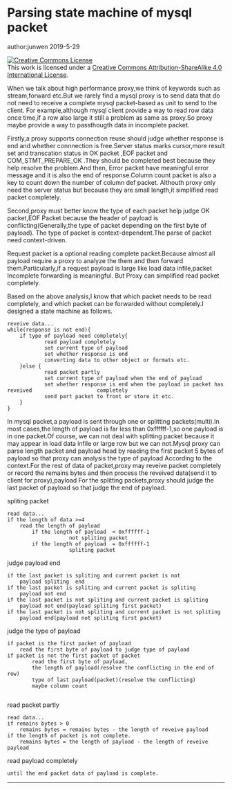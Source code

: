 

# Parsing state machine of mysql packet 

author:junwen 2019-5-29

<a rel="license" href="http://creativecommons.org/licenses/by-sa/4.0/"><img alt="Creative Commons License" style="border-width:0" src="https://i.creativecommons.org/l/by-sa/4.0/88x31.png" /></a><br />This work is licensed under a <a rel="license" href="http://creativecommons.org/licenses/by-sa/4.0/">Creative Commons Attribution-ShareAlike 4.0 International License</a>.

When we talk about high performance proxy,we think of  keywords such as stream,forward etc.But we rarely find a mysql proxy is to send data that do not need to receive a complete mysql packet-based as unit to send to the client. For example,although mysql  client provide a way to read row data once time,if a row also large it still a problem as same as proxy.So  proxy  maybe provide a way to passthougth data in incomplete packet.

Firstly,a proxy supports connection reuse should judge whether  response  is end and whether connnection is free.Server status marks cursor,more result set and transcation status in OK packet ,EOF packet and COM_STMT_PREPARE_OK .They should be completed best because they help resolve the problem.And then,  Error packet have meaningful error message and it is also the end of response.Column count packet is also a key to count down the number of column def packet. Althouth proxy only need the server status but because they are small length,it simplified read packet completely.

Second,proxy must better know the type of each packet help judge  OK packet,EOF Packet because the header of payload is conflicting(Generally,the type of packet depending on the first byte of payload). The type of packet is context-dependent.The parse of packet  need context-driven.

Request packet is a optional reading complete packet.Because almost all payload require a proxy to analyze the them and then forward  them.Particularly,if a request payload is large like load data infile,packet Incomplete forwarding is meaningful. But Proxy can simplified read packet completely.

Based on the above analysis,I know that which packet needs to be read completely, and which packet can be forwarded without completely.I designed a state machine as follows.

```
reveive data...
while(response is not end){
	if type of payload need completely{
			read payload completely
			set current type of payload
			set whether response is end 
			converting data to other object or formats etc.
	}else {
			read packet partly
			set current type of payload when the end of payload
			set whether response is end when the payload in packet has reveived 					completely
			send part packet to front or store it etc.
	}
}
```

In mysql packet,a payload is sent through one or  splitting packets(multi).In most cases,the length of payload is far less than 0xffffff-1,so one payload is in one packet.Of course, we can not deal with splitting packet because it may appear in load data infile or large row but we can not.Mysql proxy can parse length packet and payload head by reading the first packet 5 bytes of payload so that  proxy can analysis the type of payload According to the context.For the rest of data of packet,proxy may reveive packet completely or record the remains bytes and then process the reveived data(send it to client for proxy),payload For the  splitting packets,proxy should judge the last packet of payload so that  judge the end of payload.



spliting packet

```
read data...
if the length of data >=4
	read the length of payload
		if the length of payload  < 0xffffff-1
        			not spliting packet
        if the length of payload  = 0xffffff-1
        			spliting packet
```



judge payload end

```
if the last packet is spliting and current packet is not
	payload spliting  end
if the last packet is spliting and current packet is spliting
	payload not end
if the last packet is not spliting and current packet is spliting
	payload not end(payload spliting first packet)
if the last packet is not spliting and current packet is not spliting
	payload end(payload not spliting first packet)
```



judge the type of payload

```
if packet is the first packet of payload
	read the first byte of payload to judge type of payload
if packet is not the first packet of packet
		read the first byte of payload,
		the length of payload(resolve the conflicting in the end of row)
		type of last payload(packet)(resolve the conflicting)
		maybe column count 
	
```



read packet partly

```
read data...
if remains bytes > 0
	remains bytes = remains bytes - the length of reveive payload
if the length of packet is not complete.
	remains bytes = the length of payload - the length of reveive payload
```



read payload completely

```
until the end packet data of payload is complete.
```





------

